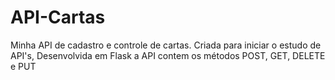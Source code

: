 # API-Cartas
Minha API de cadastro e controle de cartas.
Criada para iniciar o estudo de API's, Desenvolvida em Flask a API contem os métodos POST, GET, DELETE e PUT
